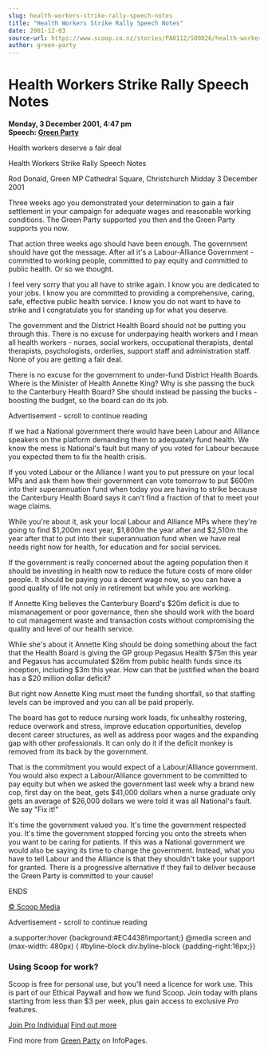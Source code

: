 ```yaml
---
slug: health-workers-strike-rally-speech-notes
title: "Health Workers Strike Rally Speech Notes"
date: 2001-12-03
source-url: https://www.scoop.co.nz/stories/PA0112/S00026/health-workers-strike-rally-speech-notes.htm
author: green-party
---
```

Health Workers Strike Rally Speech Notes
========================================

**Monday, 3 December 2001, 4:47 pm**  
**Speech: [Green Party](https://info.scoop.co.nz/Green_Party)**

Health workers deserve a fair deal

Health Workers Strike Rally Speech Notes

Rod Donald, Green MP Cathedral Square, Christchurch Midday 3 December 2001

Three weeks ago you demonstrated your determination to gain a fair settlement in your campaign for adequate wages and reasonable working conditions. The Green Party supported you then and the Green Party supports you now.

That action three weeks ago should have been enough. The government should have got the message. After all it's a Labour-Alliance Government - committed to working people, committed to pay equity and committed to public health. Or so we thought.

I feel very sorry that you all have to strike again. I know you are dedicated to your jobs. I know you are committed to providing a comprehensive, caring, safe, effective public health service. I know you do not want to have to strike and I congratulate you for standing up for what you deserve.

The government and the District Health Board should not be putting you through this. There is no excuse for underpaying health workers and I mean all health workers - nurses, social workers, occupational therapists, dental therapists, psychologists, orderlies, support staff and administration staff. None of you are getting a fair deal.

There is no excuse for the government to under-fund District Health Boards. Where is the Minister of Health Annette King? Why is she passing the buck to the Canterbury Health Board? She should instead be passing the bucks - boosting the budget, so the board can do its job.

Advertisement - scroll to continue reading





If we had a National government there would have been Labour and Alliance speakers on the platform demanding them to adequately fund health. We know the mess is National's fault but many of you voted for Labour because you expected them to fix the health crisis.

If you voted Labour or the Alliance I want you to put pressure on your local MPs and ask them how their government can vote tomorrow to put $600m into their superannuation fund when today you are having to strike because the Canterbury Health Board says it can't find a fraction of that to meet your wage claims.

While you're about it, ask your local Labour and Alliance MPs where they're going to find $1,200m next year, $1,800m the year after and $2,510m the year after that to put into their superannuation fund when we have real needs right now for health, for education and for social services.

If the government is really concerned about the ageing population then it should be investing in health now to reduce the future costs of more older people. It should be paying you a decent wage now, so you can have a good quality of life not only in retirement but while you are working.

If Annette King believes the Canterbury Board's $20m deficit is due to mismanagement or poor governance, then she should work with the board to cut management waste and transaction costs without compromising the quality and level of our health service.

While she's about it Annette King should be doing something about the fact that the Health Board is giving the GP group Pegasus Health $75m this year and Pegasus has accumulated $26m from public health funds since its inception, including $3m this year. How can that be justified when the board has a $20 million dollar deficit?

But right now Annette King must meet the funding shortfall, so that staffing levels can be improved and you can all be paid properly.

The board has got to reduce nursing work loads, fix unhealthy rostering, reduce overwork and stress, improve education opportunities, develop decent career structures, as well as address poor wages and the expanding gap with other professionals. It can only do it if the deficit monkey is removed from its back by the government.

That is the commitment you would expect of a Labour/Alliance government. You would also expect a Labour/Alliance government to be committed to pay equity but when we asked the government last week why a brand new cop, first day on the beat, gets $41,000 dollars when a nurse graduate only gets an average of $26,000 dollars we were told it was all National's fault. We say \"Fix it!"

It's time the government valued you. It's time the government respected you. It's time the government stopped forcing you onto the streets when you want to be caring for patients. If this was a National government we would also be saying its time to change the government. Instead, what you have to tell Labour and the Alliance is that they shouldn't take your support for granted. There is a progressive alternative if they fail to deliver because the Green Party is committed to your cause!

ENDS

[© Scoop Media](http://www.scoop.co.nz/about/terms.html)  

Advertisement - scroll to continue reading



a.supporter:hover {background:#EC4438!important;} @media screen and (max-width: 480px) { #byline-block div.byline-block {padding-right:16px;}}

### Using Scoop for work?

Scoop is free for personal use, but you’ll need a licence for work use. This is part of our Ethical Paywall and how we fund Scoop. Join today with plans starting from less than $3 per week, plus gain access to exclusive _Pro_ features.  
  
[Join Pro Individual](https://pro.scoop.co.nz/Individual/?from=ProIn24) [Find out more](https://pro.scoop.co.nz/using-scoop-for-work/?from=ProIn24)

Find more from [Green Party](https://info.scoop.co.nz/Green_Party) on InfoPages.